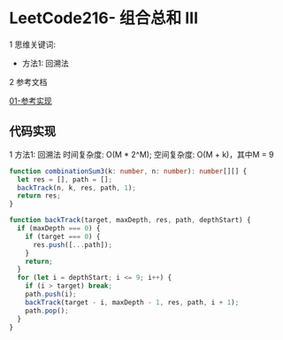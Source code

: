 # LeetCode216- 组合总和 III

1 思维关键词: 
  - 方法1: 回溯法

2 参考文档

[01-参考实现](https://leetcode.cn/problems/combination-sum-iii/solutions/409295/shou-hua-tu-jie-216-zu-he-zong-he-iii-by-xiao_ben_/)


## 代码实现

1 方法1: 回溯法 时间复杂度: O(M * 2^M);  空间复杂度: O(M + k)，其中M = 9

```ts
function combinationSum3(k: number, n: number): number[][] {
  let res = [], path = [];
  backTrack(n, k, res, path, 1);
  return res;
}

function backTrack(target, maxDepth, res, path, depthStart) {
  if (maxDepth === 0) {
    if (target === 0) {
      res.push([...path]);
    }
    return;
  }
  for (let i = depthStart; i <= 9; i++) {
    if (i > target) break;
    path.push(i);
    backTrack(target - i, maxDepth - 1, res, path, i + 1);
    path.pop();
  }
}
```


